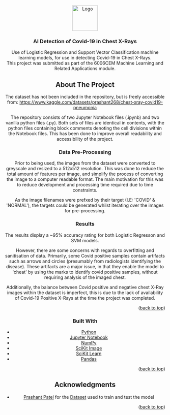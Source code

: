 <a name="readme-top"></a>

<!-- PROJECT LOGO -->
<br />
<div align="center">
  <a href="https://github.com/Lewis98/Covid_AI">
    <img src="readme.ico" alt="Logo" width="80" height="80">
  </a>
  
<h3 align="center">AI Detection of Covid-19 in Chest X-Rays</h3>

  <p align="center">
    Use of Logistic Regression and Support Vector Classification machine learning models, for use in detecting Covid-19 in Chest X-Rays.<br/>
    This project was submitted as part of the 6006CEM Machine Learning and Related Applications module.

  </p>


<!-- ABOUT THE PROJECT -->
## About The Project

The dataset has not been included in the repository, but is freely accessible from: 
https://www.kaggle.com/datasets/prashant268/chest-xray-covid19-pneumonia

The repository consists of two Jupyter Notebook files (.ipynb) and two vanilla python files (.py). 
Both sets of files are identical in contents, with the python files containing block comments denoting
the cell divisions within the Notebook files. This has been done to improve overall readability and accessibility 
of the project.

### Data Pre-Processing

Prior to being used, the images from the dataset were converted to greyscale and resized to a 512x512 resolution.
This was done to reduce the total amount of features per image, and simplify the process of converting the 
image to a computer readable format. The main motivation for this was to reduce development and processing time 
required due to time constraints.

As the image filenames were prefxed by their target (I.E: 'COVID' & 'NORMAL'), the targets could be generated whilst 
iterating over the images for pre-processing.

### Results

The results display a ~95% accuracy rating for both Logistic Regresson and SVM models.

However, there are some concerns with regards to overfitting and sanitisation of data. 
Primarily, some Covid positive samples contain artifacts such as arrows and circles 
(presumably from radiologists identifying the disease). These artifacts are a major issue, 
in that they enable the model to 'cheat' by using the marks to identify covid positive samples,
without requiring analysis of the imaged chest. 

Additionally, the balance between Covid positive and negative 
chest X-Ray images within the dataset is imperfect, this is due to the lack of availability of Covid-19 
Positive X-Rays at the time the project was completed.

<p align="right">(<a href="#readme-top">back to top</a>)</p>


### Built With

* [Python](https://www.python.org/)
* [Jupyter Notebook](https://jupyter.org/)
* [NumPy](https://numpy.org/)
* [SciKit Image](https://scikit-image.org/)
* [SciKit Learn](https://scikit-learn.org/)
* [Pandas](https://pandas.pydata.org/)

<p align="right">(<a href="#readme-top">back to top</a>)</p>


<!-- ACKNOWLEDGMENTS -->
## Acknowledgments

* [Prashant Patel](https://www.kaggle.com/prashant268) for the [Dataset](https://www.kaggle.com/datasets/prashant268/chest-xray-covid19-pneumonia) used to train and test the model

<p align="right">(<a href="#readme-top">back to top</a>)</p>
